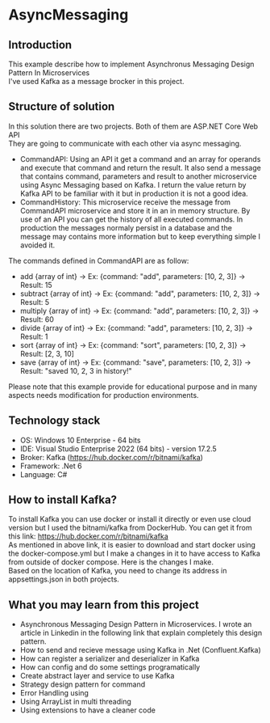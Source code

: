 # AsyncMessaging

## Introduction
This example describe how to implement Asynchronus Messaging Design Pattern In Microservices  
I've used Kafka as a message brocker in this project.  

## Structure of solution
In this solution there are two projects. Both of them are ASP.NET Core Web API  
They are going to communicate with each other via async messaging.  
- CommandAPI: Using an API it get a command and an array for operands and execute that command and return the result. It also send a message that contains command, parameters and result to another microservice using Async Messaging based on Kafka. I return the value return by Kafka API to be familiar with it but in production it is not a good idea.
- CommandHistory: This microservice receive the message from CommandAPI microservice and store it in an in memory structure. By use of an API you can get the history of all executed commands. In production the messages normaly persist in a database and the message may contains more information but to keep everything simple I avoided it.

The commands defined in CommandAPI are as follow:
- add {array of int} -> Ex:  {command: "add", parameters: [10, 2, 3]} -> Result: 15
- subtract {array of int} -> Ex:  {command: "add", parameters: [10, 2, 3]} -> Result: 5
- multiply {array of int} -> Ex:  {command: "add", parameters: [10, 2, 3]} -> Result: 60
- divide {array of int} -> Ex:  {command: "add", parameters: [10, 2, 3]} -> Result: 1
- sort {array of int} -> Ex: {command: "sort", parameters: [10, 2, 3]} -> Result: [2, 3, 10]
- save {array of int} -> Ex: {command: "save", parameters: [10, 2, 3]} -> Result: "saved 10, 2, 3 in history!"

Please note that this example provide for educational purpose and in many aspects needs modification for production environments.

## Technology stack
- OS: Windows 10 Enterprise - 64 bits
- IDE: Visual Studio Enterprise 2022 (64 bits) - version 17.2.5
- Broker: Kafka (https://hub.docker.com/r/bitnami/kafka)
- Framework: .Net 6
- Language: C#

## How to install Kafka?
To install Kafka you can use docker or install it directly or even use cloud version but I used the bitnami/kafka from DockerHub. You can get it from this link:
https://hub.docker.com/r/bitnami/kafka  
As mentioned in above link, it is easier to download and start docker using the docker-compose.yml but I make a changes in it to have access to Kafka from outside of docker compose. Here is the changes I make.  
Based on the location of Kafka, you need to change its address in appsettings.json in both projects.  

## What you may learn from this project
- Asynchronous Messaging Design Pattern in Microservices. I wrote an article in Linkedin in the following link that explain completely this design pattern.
- How to send and recieve message using Kafka in .Net (Confluent.Kafka)
- How can register a serializer and deserializer in Kafka
- How can config and do some settings programatically
- Create abstract layer and service to use Kafka
- Strategy design pattern for command
- Error Handling using 
- Using ArrayList in multi threading
- Using extensions to have a cleaner code
